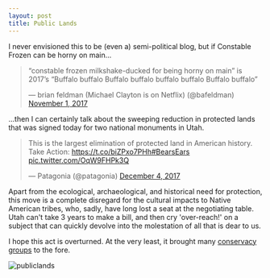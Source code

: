 ```yaml
---
layout: post
title: Public Lands
---
```


I never envisioned this to be (even a) semi-political blog, but if Constable Frozen can be horny on main...
<blockquote class="twitter-tweet" data-lang="en"><p lang="en" dir="ltr">“constable frozen milkshake-ducked for being horny on main” is 2017’s “Buffalo buffalo Buffalo buffalo buffalo buffalo Buffalo buffalo”</p>&mdash; brian feldman (Michael Clayton is on Netflix) (@bafeldman) <a href="https://twitter.com/bafeldman/status/925822918415802370?ref_src=twsrc%5Etfw">November 1, 2017</a></blockquote>
<script async src="https://platform.twitter.com/widgets.js" charset="utf-8"></script>

...then I can certainly talk about the sweeping reduction in protected lands that was signed today for two national monuments in Utah. 

<blockquote class="twitter-tweet" data-lang="en"><p lang="en" dir="ltr">This is the largest elimination of protected land in American history.<br>Take Action: <a href="https://t.co/biZPxo7PHh">https://t.co/biZPxo7PHh</a><a href="https://twitter.com/hashtag/BearsEars?src=hash&amp;ref_src=twsrc%5Etfw">#BearsEars</a> <a href="https://t.co/OqW9FHPk3Q">pic.twitter.com/OqW9FHPk3Q</a></p>&mdash; Patagonia (@patagonia) <a href="https://twitter.com/patagonia/status/937779717662314496?ref_src=twsrc%5Etfw">December 4, 2017</a></blockquote>
<script async src="https://platform.twitter.com/widgets.js" charset="utf-8"></script>

Apart from the ecological, archaeological, and historical need for protection, this move is a complete disregard for the cultural impacts to Native American tribes, who, sadly, have long lost a seat at the negotiating table. Utah can't take 3 years to make a bill, and then cry 'over-reach!' on a subject that can quickly devolve into the molestation of all that is dear to us.

I hope this act is overturned. At the very least, it brought many [conservacy groups](http://www.patagonia.com/protect-public-lands.html) to the fore.

![publiclands]({{site.url}}/public/WeHeartOurPublicLands.jpg)

